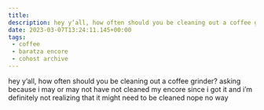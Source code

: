 ```yaml
---
title:
description: hey y’all, how often should you be cleaning out a coffee grinder? asking because i may or may not have not cleaned my encore since i got it and i’m definitely not realizing that it might need to be cleaned nope no way
date: 2023-03-07T13:24:11.145+00:00
tags:
 - coffee
 - baratza encore
 - cohost archive
---
```


hey y’all, how often should you be cleaning out a coffee grinder? asking because i may or may not have not cleaned my encore since i got it and i’m definitely not realizing that it might need to be cleaned nope no way